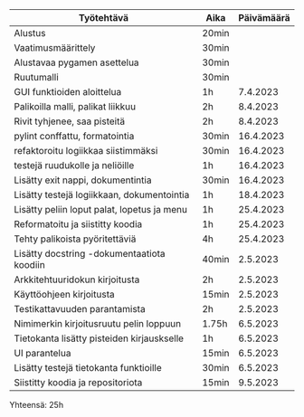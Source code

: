 
| Työtehtävä                                  | Aika  | Päivämäärä |
|---------------------------------------------|-------|------------|
| Alustus                                     | 20min |            |
| Vaatimusmäärittely                          | 30min |            |
| Alustavaa pygamen asettelua                 | 30min |            |
| Ruutumalli                                  | 30min |            |
| GUI funktioiden aloittelua                  | 1h    | 7.4.2023   |
| Palikoilla malli, palikat liikkuu           | 2h    | 8.4.2023   |
| Rivit tyhjenee, saa pisteitä                | 2h    | 8.4.2023   |
| pylint conffattu, formatointia              | 30min | 16.4.2023  |
| refaktoroitu logiikkaa siistimmäksi         | 30min | 16.4.2023  |
| testejä ruudukolle ja neliöille             | 1h    | 16.4.2023  |
| Lisätty exit nappi, dokumentintia           | 30min | 16.4.2023  |
| Lisätty testejä logiikkaan, dokumentointia  | 1h    | 18.4.2023  |
| Lisätty peliin loput palat, lopetus ja menu | 1h    | 25.4.2023  |
| Reformatoitu ja siistitty koodia            | 1h    | 25.4.2023  |
| Tehty palikoista pyöritettäviä              | 4h    | 25.4.2023  |
| Lisätty docstring -dokumentaatiota koodiin  | 40min | 2.5.2023   |
| Arkkitehtuuridokun kirjoitusta              | 2h    | 2.5.2023   |
| Käyttöohjeen kirjoitusta                    | 15min | 2.5.2023   |
| Testikattavuuden parantamista               | 2h    | 2.5.2023   |
| Nimimerkin kirjoitusruutu pelin loppuun     | 1.75h | 6.5.2023   |
| Tietokanta lisätty pisteiden kirjauskselle  | 1h    | 6.5.2023   |
| UI parantelua                               | 15min | 6.5.2023   |
| Lisätty testejä tietokanta funktioille      | 30min | 6.5.2023   |
| Siistitty koodia ja repositoriota           | 15min | 9.5.2023   |

Yhteensä: 25h
